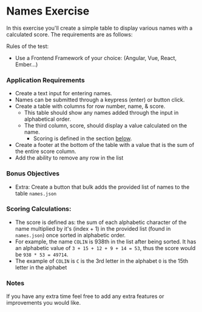 # Names Exercise
In this exercise you'll create a simple table to display various names with a calculated score. The requirements are as follows:

Rules of the test:
- Use a Frontend Framework of your choice: (Angular, Vue, React, Ember...)

### Application Requirements
- Create a text input for entering names.
- Names can be submitted through a keypress (enter) or button click.
- Create a table with columns for row number, name, & score. 
  - This table should show any names added through the input in alphabetical order. 
  - The third column, score, should display a value calculated on the name.
    - Scoring is defined in the section [below](#scoring-calculations).  
- Create a footer at the bottom of the table with a value that is the sum of the entire score column.
- Add the ability to remove any row in the list

### Bonus Objectives
- Extra: Create a button that bulk adds the provided list of names to the table `names.json`

### Scoring Calculations:
 - The score is defined as: the sum of each alphabetic character of the name multiplied by it's (index + 1) in the provided list (found in `names.json`) once sorted in alphabetic order.
 - For example, the name `COLIN` is 938th in the list after being sorted. It has an alphabetic value of `3 + 15 + 12 + 9 + 14 = 53`, thus the score would be `938 * 53 = 49714`.
 - The example of `COLIN` is `C` is the 3rd letter in the alphabet `O` is the 15th letter in the alphabet

### Notes
If you have any extra time feel free to add any extra features or improvements you would like.
